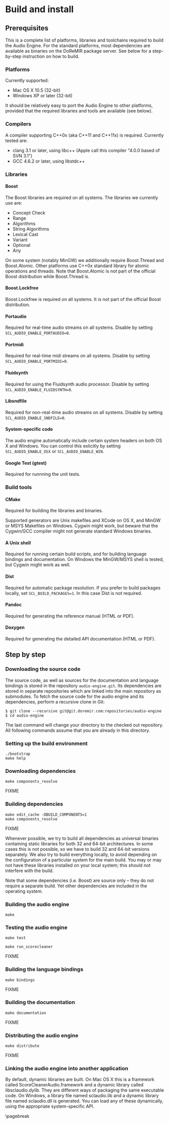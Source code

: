 
Build and install
=========================

Prerequisites
------------

This is a complete list of platforms, libraries and toolchains required to build the Audio Engine. For
the standard platforms, most dependencies are available as binaries on the DoReMIR package server. See
below for a step-by-step instruction on how to build.

### Platforms

Currently supported:

* Mac OS X 10.5 (32-bit)
* Windows XP or later (32-bit)

It should be relatively easy to port the Audio Engine to other platforms, provided that the required
libraries and tools are available (see below).

### Compilers

A compiler supporting C++0x (aka C++11 and C++11x) is required. Currently tested are:

  * clang 3.1   or later, using libc++ (Apple call this compiler "4.0.0 based of SVN 3.1")
  * GCC   4.6.2 or later, using libstdc++


### Libraries

#### Boost

The Boost libraries are required on all systems. The libraries we currently use are:

* Concept Check
* Range
* Algorithms
* String Algorithms
* Lexical Cast
* Variant
* Optional
* Any

On some system (notably MinGW) we additionally require Boost.Thread and Boost.Atomic. Other platforms use
C++0x standard library for atomic operations and threads. Note that Boost.Atomic is not part of the official
Boost distribution while Boost.Thread is.

#### Boost.Lockfree

Boost.Lockfree is required on all systems. It is not part of the official Boost distribution.

#### Portaudio

Required for real-time audio streams on all systems. Disable by setting `SCL_AUDIO_ENABLE_PORTAUDIO=0`.

#### Portmidi                                       

Required for real-time midi streams on all systems. Disable by setting `SCL_AUDIO_ENABLE_PORTMIDI=0`.

#### Fluidsynth

Required for using the Fluidsynth audio processor. Disable by setting `SCL_AUDIO_ENABLE_FLUIDSYNTH=0`.

#### Libsndfile

Required for non-real-time audio streams on all systems. Disable by setting `SCL_AUDIO_ENABLE_SNDFILE=0`.

#### System-specific code

The audio engine automatically include certain system headers on both OS X and Windows. You can control this exlicitly
by setting `SCL_AUDIO_ENABLE_OSX` or `SCL_AUDIO_ENABLE_WIN`.

#### Google Test (gtest)

Required for runnning the unit tests.
 


### Build tools

#### CMake

Required for building the libraries and binaries.

Supported generators are Unix makefiles and XCode on OS X, and MinGW or MSYS Makefiles on Windows. Cygwin might work,
but beware that the Cygwin/GCC compiler might not generate standard Windows binaries.

#### A Unix shell

Required for running certain build scripts, and for building language bindings and documentation. On Windows the
MinGW/MSYS shell is tested, but Cygwin might work as well.

#### Dist

Required for automatic package resolution. If you prefer to build packages locally, set `SCL_BUILD_PACKAGES=1`. In this
case Dist is not required.

#### Pandoc

Required for generating the reference manual (HTML or PDF).
  
#### Doxygen

Required for generating the detailed API documentation (HTML or PDF).



Step by step
----------

### Downloading the source code

The source code, as well as sources for the documentation and language bindings is stored in the repository
`audio-engine.git`. Its dependencies are stored in separate repositories which are linked into the main repository as
submodules. To fetch the source code for the audio engine and its dependencies, perform a recursive clone in Git:

    $ git clone --recursive git@git.doremir.com:repositories/audio-engine
    $ cd audio-engine

The last command will change your directory to the checked out repository. All following commands assume that you are
already in this directory.

### Setting up the build environment

    ./bootstrap
    make help

### Downloading dependencies

    make components_resolve

FIXME

### Building dependencies

    make edit_cache -DBUILD_COMPONENTS=1
    make components_resolve

FIXME                

Whenever possible, we try to build all dependencies as universal binaries containing static libraries for both 32 and
64-bit architectures. In some cases this is not possible, so we have to build 32 and 64-bit versions separately. We also
try to build everything locally, to avoid depending on the configuration of a particular system for the main build. You
may or may not have these libraries installed on your local system; this should not interfere with the build.

Note that some dependencies (i.e. Boost) are source only – they do not require a separate build. Yet other dependencies
are included in the operating system.

### Building the audio engine

    make

### Testing the audio engine

    make test

    make run_scorecleaner

FIXME


### Building the language bindings

    make bindings

FIXME

### Building the documentation

    make documentation

FIXME

### Distributing the audio engine

    make distribute

FIXME


### Linking the audio engine into another application

By default, dynamic libraries are built. On Mac OS X this is a framework called ScoreCleanerAudio.framework and a dynamic
library called libsclaudio.dylib. They are different ways of packaging the same executable code. On Windows, a library
file named sclaudio.lib and a dynamic library file named sclaudio.dll is generated. You can load any of these
dynamically, using the appropriate system-specific API.

\pagebreak

